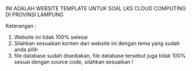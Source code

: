 INI ADALAH WEBSITE TEMPLATE UNTUK SOAL LKS CLOUD COMPUTING DI PROVINSI LAMPUNG

Keterangan :
1. Website ini tidak 100% selesai
2. Silahkan sesuaikan konten dari website ini dengan tema yang sudah anda pilih
3. file database sudah disediakan, file database tersebut juga tidak 100% sesuai dengan source code, silahkan sesuaikan !
